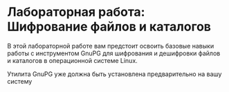 # Лабораторная работа: Шифрование файлов и каталогов

В этой лабораторной работе вам предстоит освоить базовые навыки работы с инструментом GnuPG для шифрования и дешифровки файлов и каталогов в операционной системе Linux.

Утилита GnuPG уже должна быть установлена предварительно на вашу систему


